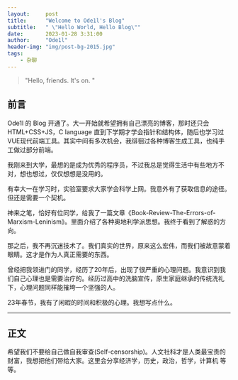 ```yaml
---
layout:     post
title:      "Welcome to Ode1l's Blog"
subtitle:   " \"Hello World, Hello Blog\""
date:       2023-01-28 3:31:00
author:     "Ode1l"
header-img: "img/post-bg-2015.jpg"
tags:
    - 杂聊
---
```


> "Hello, friends. It's on. "

## 前言

Ode1l 的 Blog 开通了。大一开始就希望拥有自己漂亮的博客，那时还只会HTML+CSS+JS，C language 直到下学期才学会指针和结构体，随后也学习过VUE现代前端工具。其实中间有多次机会，我徘徊过各种博客生成工具，也纯手工做过部分前端。

我刚来到大学，最想的是成为优秀的程序员，不过我总是觉得生活中有些地方不对，想也想过，仅仅想想是没用的。

有幸大一在学习时，实验室要求大家学会科学上网。我意外有了获取信息的途径。但还是需要一个契机。

神来之笔，恰好有位同学，给我了一篇文章《Book-Review-The-Errors-of-Marxism-Leninism》。里面介绍了各种奥地利学派思想。我终于看到了解惑的方向。

那之后，我不再沉迷技术了。我们真实的世界，原来这么宏伟，而我们被故意蒙着眼睛。这才是作为人真正需要的东西。

曾经把我领进门的同学，经历了20年后，出现了很严重的心理问题。我意识到我们自己心理也是需要治疗的。经历过高中的洗脑宣传，原生家庭继承的传统洗礼下，心理问题同样能摧垮一个坚强的人。

23年春节，我有了闲暇的时间和积极的心理。我想写点什么。

---

## 正文

希望我们不要给自己做自我审查(Self-censorship)。人文社科才是人类最宝贵的财富，我想把他们带给大家。这里会分享经济学，历史，政治，哲学，计算机 等等。

